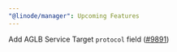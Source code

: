 ```yaml
---
"@linode/manager": Upcoming Features
---
```


Add AGLB Service Target `protocol` field ([#9891](https://github.com/linode/manager/pull/9891))
